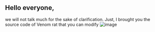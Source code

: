 Hello everyone, 
--------------------
we will not talk much for the sake of clarification. Just, I brought you the source code of Venom rat that you can modify
![image](https://github.com/user-attachments/assets/7324a253-cde5-42b5-815c-30ad7621961a)
